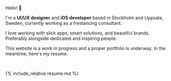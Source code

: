 Hello! 👋

I'm a **UI/UX designer** and **iOS developer** based in Stockholm and Uppsala, Sweden, currently working as a freelancing consultant.

I love working with slick apps, smart solutions, and beautiful brands. Preferably alongside dedicated and inspiring people.

This website is a work in progress and a proper portfolio is underway. In the meantime, here's my resume.

<br/>

{% include_relative resume.md %}
